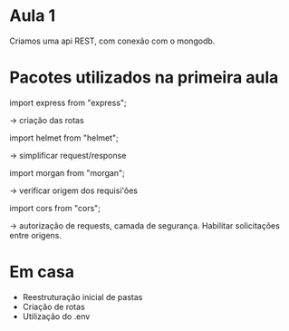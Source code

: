 # Aula 1

Criamos uma api REST, com conexão com o mongodb.

# Pacotes utilizados na primeira aula

import express from "express";

-> criação das rotas

import helmet from "helmet";

-> simplificar request/response

import morgan from "morgan";

-> verificar origem dos requisi'ões

import cors from "cors";

-> autorização de requests, camada de segurança. Habilitar solicitações entre origens.

# Em casa

- Reestruturação inicial de pastas
- Criação de rotas
- Utilização do .env
